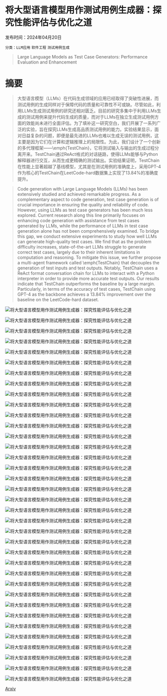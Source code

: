 # 将大型语言模型用作测试用例生成器：探究性能评估与优化之道

发布时间：2024年04月20日

`分类：LLM应用` `软件工程` `测试用例生成`

> Large Language Models as Test Case Generators: Performance Evaluation and Enhancement

# 摘要

> 大型语言模型（LLMs）在代码生成领域的应用已经取得了突破性进展，而测试用例的生成同样对于保障代码的质量和可靠性不可或缺。尽管如此，利用LLMs生成测试用例的研究还相对匮乏。目前的研究多集中于利用LLMs生成的测试用例来提升代码生成的质量，而对于LLMs在独立生成测试用例方面的效能尚未进行全面评估。为了填补这一研究空白，我们开展了一系列广泛的实验，旨在探究LLMs生成高品质测试用例的能力。实验结果显示，面对日益复杂的问题，即便是最先进的LLMs也难以生成无误的测试用例，这主要是因为它们在计算和逻辑推理上的局限性。为此，我们设计了一个创新的多代理框架——\emph{TestChain}，它将测试输入与输出的生成过程分离开来。TestChain通过ReAct格式的对话链路，使得LLMs能够与Python解释器进行交互，从而生成更精确的测试输出。实验结果证明，TestChain在性能上显著超越了基线模型，尤其是在测试用例的准确度上，采用GPT-4作为核心的TestChain在LeetCode-hard数据集上实现了13.84%的准确度提升。

> Code generation with Large Language Models (LLMs) has been extensively studied and achieved remarkable progress. As a complementary aspect to code generation, test case generation is of crucial importance in ensuring the quality and reliability of code. However, using LLMs as test case generators has been much less explored. Current research along this line primarily focuses on enhancing code generation with assistance from test cases generated by LLMs, while the performance of LLMs in test case generation alone has not been comprehensively examined. To bridge this gap, we conduct extensive experiments to study how well LLMs can generate high-quality test cases. We find that as the problem difficulty increases, state-of-the-art LLMs struggle to generate correct test cases, largely due to their inherent limitations in computation and reasoning. To mitigate this issue, we further propose a multi-agent framework called \emph{TestChain} that decouples the generation of test inputs and test outputs. Notably, TestChain uses a ReAct format conversation chain for LLMs to interact with a Python interpreter in order to provide more accurate test outputs. Our results indicate that TestChain outperforms the baseline by a large margin. Particularly, in terms of the accuracy of test cases, TestChain using GPT-4 as the backbone achieves a 13.84\% improvement over the baseline on the LeetCode-hard dataset.

![将大型语言模型用作测试用例生成器：探究性能评估与优化之道](../../../paper_images/2404.13340/x1.png)

![将大型语言模型用作测试用例生成器：探究性能评估与优化之道](../../../paper_images/2404.13340/x2.png)

![将大型语言模型用作测试用例生成器：探究性能评估与优化之道](../../../paper_images/2404.13340/x3.png)

![将大型语言模型用作测试用例生成器：探究性能评估与优化之道](../../../paper_images/2404.13340/x4.png)

![将大型语言模型用作测试用例生成器：探究性能评估与优化之道](../../../paper_images/2404.13340/x5.png)

![将大型语言模型用作测试用例生成器：探究性能评估与优化之道](../../../paper_images/2404.13340/x6.png)

![将大型语言模型用作测试用例生成器：探究性能评估与优化之道](../../../paper_images/2404.13340/x7.png)

![将大型语言模型用作测试用例生成器：探究性能评估与优化之道](../../../paper_images/2404.13340/x8.png)

![将大型语言模型用作测试用例生成器：探究性能评估与优化之道](../../../paper_images/2404.13340/x9.png)

![将大型语言模型用作测试用例生成器：探究性能评估与优化之道](../../../paper_images/2404.13340/x10.png)

![将大型语言模型用作测试用例生成器：探究性能评估与优化之道](../../../paper_images/2404.13340/x11.png)

![将大型语言模型用作测试用例生成器：探究性能评估与优化之道](../../../paper_images/2404.13340/x12.png)

![将大型语言模型用作测试用例生成器：探究性能评估与优化之道](../../../paper_images/2404.13340/x13.png)

![将大型语言模型用作测试用例生成器：探究性能评估与优化之道](../../../paper_images/2404.13340/x14.png)

![将大型语言模型用作测试用例生成器：探究性能评估与优化之道](../../../paper_images/2404.13340/x15.png)

![将大型语言模型用作测试用例生成器：探究性能评估与优化之道](../../../paper_images/2404.13340/x16.png)

![将大型语言模型用作测试用例生成器：探究性能评估与优化之道](../../../paper_images/2404.13340/x17.png)

![将大型语言模型用作测试用例生成器：探究性能评估与优化之道](../../../paper_images/2404.13340/x18.png)

![将大型语言模型用作测试用例生成器：探究性能评估与优化之道](../../../paper_images/2404.13340/x19.png)

![将大型语言模型用作测试用例生成器：探究性能评估与优化之道](../../../paper_images/2404.13340/x20.png)

![将大型语言模型用作测试用例生成器：探究性能评估与优化之道](../../../paper_images/2404.13340/x21.png)

![将大型语言模型用作测试用例生成器：探究性能评估与优化之道](../../../paper_images/2404.13340/x22.png)

![将大型语言模型用作测试用例生成器：探究性能评估与优化之道](../../../paper_images/2404.13340/x23.png)

![将大型语言模型用作测试用例生成器：探究性能评估与优化之道](../../../paper_images/2404.13340/x24.png)

![将大型语言模型用作测试用例生成器：探究性能评估与优化之道](../../../paper_images/2404.13340/x25.png)

![将大型语言模型用作测试用例生成器：探究性能评估与优化之道](../../../paper_images/2404.13340/x26.png)

![将大型语言模型用作测试用例生成器：探究性能评估与优化之道](../../../paper_images/2404.13340/x27.png)

![将大型语言模型用作测试用例生成器：探究性能评估与优化之道](../../../paper_images/2404.13340/x28.png)

![将大型语言模型用作测试用例生成器：探究性能评估与优化之道](../../../paper_images/2404.13340/x29.png)

![将大型语言模型用作测试用例生成器：探究性能评估与优化之道](../../../paper_images/2404.13340/x30.png)

![将大型语言模型用作测试用例生成器：探究性能评估与优化之道](../../../paper_images/2404.13340/x31.png)

![将大型语言模型用作测试用例生成器：探究性能评估与优化之道](../../../paper_images/2404.13340/x32.png)

![将大型语言模型用作测试用例生成器：探究性能评估与优化之道](../../../paper_images/2404.13340/x33.png)

![将大型语言模型用作测试用例生成器：探究性能评估与优化之道](../../../paper_images/2404.13340/x34.png)

![将大型语言模型用作测试用例生成器：探究性能评估与优化之道](../../../paper_images/2404.13340/x35.png)

![将大型语言模型用作测试用例生成器：探究性能评估与优化之道](../../../paper_images/2404.13340/x36.png)

[Arxiv](https://arxiv.org/abs/2404.13340)